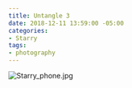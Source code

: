 ```yaml
---
title: Untangle 3
date: 2018-12-11 13:59:00 -05:00
categories:
- Starry
tags:
- photography
---
```


![Starry_phone.jpg](/uploads/Starry_phone.jpg)